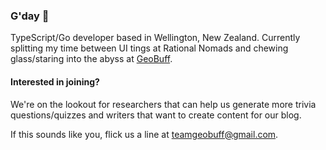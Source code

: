 ### G'day 👋

TypeScript/Go developer based in Wellington, New Zealand. Currently splitting my time between UI tings at Rational Nomads and chewing glass/staring into the abyss at [GeoBuff](https://www.geobuff.com).

#### Interested in joining?

We're on the lookout for researchers that can help us generate more trivia questions/quizzes and writers that want to create content for our blog.

If this sounds like you, flick us a line at teamgeobuff@gmail.com.
